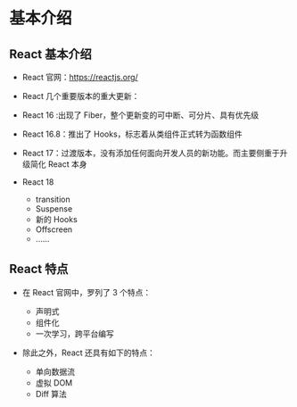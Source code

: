 # 基本介绍

## React 基本介绍

+ React 官网：https://reactjs.org/

+ React 几个重要版本的重大更新：

+ React 16 :出现了 Fiber，整个更新变的可中断、可分片、具有优先级
+ React 16.8：推出了 Hooks，标志着从类组件正式转为函数组件
+ React 17：过渡版本，没有添加任何面向开发人员的新功能。而主要侧重于升级简化 React 本身
+ React 18

  + transition
  + Suspense
  + 新的 Hooks
  + Offscreen
  + ......

## React 特点

+ 在 React 官网中，罗列了 3 个特点：

  + 声明式
  + 组件化
  + 一次学习，跨平台编写

+ 除此之外，React 还具有如下的特点：

  + 单向数据流
  + 虚拟 DOM
  + Diff 算法
